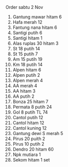 Order sabtu 2 Nov

1.	Gantung mawar hitam 6 
2.	Hafa merah 12
3.	Fantung nana hitam 6
4.	Santigi putih 6
5.	Santigi hitam 1
6.	Alas ruplas 30 hitam 3
7.	St 18 putih 14
8.	St 15 putih 7
9.	Am 15 putih 19
10.	Km 18 putih 14
11.	Alpen hitam 6
12.	Alpen putih 2
13.	Alpen merah 4
14.	AA merah 4
15.	AA hitam 3
16.	AA putih 2
17.	Bonza 25 hitam 7
18.	Permata 8 putih 24
19.	Gol 8 putih TL 74
20.	Cantol putih 12
21.	Cantol hitam 12
22.	Cantol kuning 12
23.	Gantung dewi S merah 5
24.	Pirus 20 puith 2
25.	Pirus 10 putih 2
26.	Dendro 20 hitam 60
27.	Npk mutiara 1
28.	Sekom hitam 1 set
